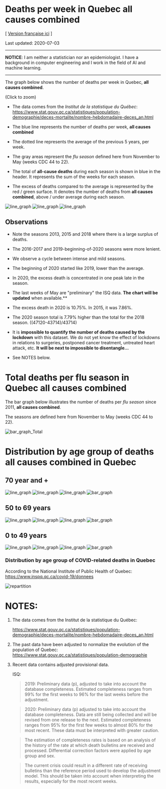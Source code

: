 # Deaths per week in Quebec **all causes combined**
[ [Version française ici](README.md) ]

Last updated: 2020-07-03

---

**NOTICE**: I am neither a statistician nor an epidemiologist. I have a background in computer engineering and I work
in the field of AI and machine learning.

---

The graph below shows the number of deaths per week in Quebec, **all causes combined**.

(Click to zoom)

- The data comes from the *Institut de la statistique du Québec*: 
  https://www.stat.gouv.qc.ca/statistiques/population-demographie/deces-mortalite/nombre-hebdomadaire-deces_an.html

- The blue line represents the number of deaths per week, **all causes combined**

- The dotted line represents the average of the previous 5 years, per week.

- The gray areas represent the *flu season* defined here from November to May
   (weeks CDC 44 to 22).

- The total of **all-cause deaths** during each season is shown in blue in the
   header. It represents the sum of the weeks for each season.

- The excess of deaths compared to the average is represented by the red / green surface.
  It denotes the number of deaths from **all causes combined**, above / under average during each season.


![line_graph](images/line_graph_Total_(2014-2020).png)
![line_graph](images/line_graph_Total_(2016-2020).png)
![line_graph](images/line_graph_Total_(2010-2020).png)


## Observations

- Note the seasons 2013, 2015 and 2018 where there is a large surplus of deaths.

- The 2016-2017 and 2019-beginning-of-2020 seasons were more lenient.

- We observe a cycle between intense and mild seasons.

- The beginning of 2020 started like 2019, lower than the average. 

- In 2020, the excess death is concentrated in one peak late in the season.

- The last weeks of May are "preliminary" the ISQ data. **The chart will be updated** 
  when available.**

- The excess death in 2020 is 10.75%.  In 2015, it was 7.86%.
   
- The 2020 season total is 7.79% higher than the total for the 2018 season. ((47120-43714)/43714)

- It is **impossible to quantify the number of deaths caused by the lockdown** with this dataset.
  We do not yet know the effect of lockdowns in relations to surgeries,
  postponed cancer treatment, untreated heart attack, etc. **It will be next to impossible to disentangle...**
   
- See NOTES below.


# Total deaths per flu season in Quebec **all causes combined**

The bar graph below illustrates the number of deaths per *flu season* since 2011, **all causes combined**.

The seasons are defined here from November to May (weeks CDC 44 to 22).


![bar_graph_Total](images/bar_graph_Total_(2011-2020).png)


# Distribution by age group of deaths **all causes combined** in Quebec

## 70 year and +
![line_graph](images/line_graph_70_ans_et_plus_(2014-2020).png)
![line_graph](images/line_graph_70_ans_et_plus_(2016-2020).png)
![line_graph](images/line_graph_70_ans_et_plus_(2010-2020).png)
![bar_graph](images/bar_graph_70_ans_et_plus_(2011-2020).png)

## 50 to 69 years
![line_graph](images/line_graph_50-69_ans_(2014-2020).png)
![line_graph](images/line_graph_50-69_ans_(2016-2020).png)
![line_graph](images/line_graph_50-69_ans_(2010-2020).png)
![bar_graph](images/bar_graph_50-69_ans_(2011-2020).png)

## 0 to 49 years
![line_graph](images/line_graph_0-49_ans_(2014-2020).png)
![line_graph](images/line_graph_0-49_ans_(2016-2020).png)
![line_graph](images/line_graph_0-49_ans_(2010-2020).png)
![bar_graph](images/bar_graph_0-49_ans_(2011-2020).png)


### Distribution by age group of **COVID-related** deaths in Quebec

According to the National Institute of Public Health of Quebec: https://www.inspq.qc.ca/covid-19/donnees

![repartition](images/repartition_groupe_age.png)


# NOTES:
1) The data comes from the Institut de la statistique du Québec:
   
   https://www.stat.gouv.qc.ca/statistiques/population-demographie/deces-mortalite/nombre-hebdomadaire-deces_an.html

2) The past data have been adjusted to normalize the evolution of the population of Quebec:
    https://www.stat.gouv.qc.ca/statistiques/population-demographie

3) Recent data contains adjusted provisional data. 
   
    ISQ:

    > 2019: Preliminary data (p), adjusted to take into account the database
    > completeness. Estimated completeness ranges from 99% for the first weeks to
    > 96% for the last weeks before the adjustment.

    > 2020: Preliminary data (p) adjusted to take into account the database
    > completeness. Data are still being collected and will be revised from one
    > release to the next. Estimated completeness ranges from 95% for the first
    > few weeks to almost 80% for the most recent. These data must be interpreted
    > with greater caution.

    > The estimation of completeness rates is based on an analysis of the history
    > of the rate at which death bulletins are received and processed.
    > Differential correction factors were applied by age group and sex.

    > The current crisis could result in a different rate of receiving bulletins
    > than the reference period used to develop the adjustment model. This
    > should be taken into account when interpreting the results, especially for
    > the most recent weeks.



